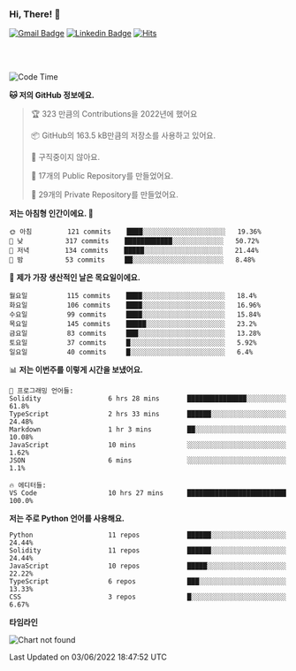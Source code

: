 ### Hi, There! 👋


[![Gmail Badge](https://img.shields.io/badge/-725psh@gmail.com-c14438?style=flat&logo=Gmail&logoColor=white&link=mailto:725psh@gmail.com)](mailto:725psh@gmail.com) 
[![Linkedin Badge](https://img.shields.io/badge/-soohanpark-0072b1?style=flat&logo=Linkedin&logoColor=white&link=https://www.linkedin.com/in/soohanpark/)](https://www.linkedin.com/in/soohanpark/) 
[![Hits](https://hits.seeyoufarm.com/api/count/incr/badge.svg?url=https%3A%2F%2Fgithub.com%2FSoohan-Park&count_bg=%23000000&title_bg=%23828282&icon=gradle.svg&icon_color=%23FFFFFF&title=Visited&edge_flat=false)](https://hits.seeyoufarm.com)  

<br />
<br />

<!--START_SECTION:waka-->
![Code Time](http://img.shields.io/badge/Code%20Time-0%20secs-blue)

**🐱 저의 GitHub 정보에요.** 

> 🏆 323 만큼의 Contributions을 2022년에 했어요
 > 
> 📦 GitHub의 163.5 kB만큼의 저장소를 사용하고 있어요. 
 > 
> 🚫 구직중이지 않아요.
 > 
> 📜 17개의 Public Repository를 만들었어요. 
 > 
> 🔑 29개의 Private Repository를 만들었어요.  
 > 
**저는 아침형 인간이에요. 🐤** 

```text
🌞 아침         121 commits    ████░░░░░░░░░░░░░░░░░░░░░   19.36% 
🌆 낮　         317 commits    ████████████░░░░░░░░░░░░░   50.72% 
🌃 저녁         134 commits    █████░░░░░░░░░░░░░░░░░░░░   21.44% 
🌙 밤　         53 commits     ██░░░░░░░░░░░░░░░░░░░░░░░   8.48%

```
📅 **제가 가장 생산적인 날은 목요일이에요.** 

```text
월요일          115 commits    ████░░░░░░░░░░░░░░░░░░░░░   18.4% 
화요일          106 commits    ████░░░░░░░░░░░░░░░░░░░░░   16.96% 
수요일          99 commits     ████░░░░░░░░░░░░░░░░░░░░░   15.84% 
목요일          145 commits    █████░░░░░░░░░░░░░░░░░░░░   23.2% 
금요일          83 commits     ███░░░░░░░░░░░░░░░░░░░░░░   13.28% 
토요일          37 commits     █░░░░░░░░░░░░░░░░░░░░░░░░   5.92% 
일요일          40 commits     █░░░░░░░░░░░░░░░░░░░░░░░░   6.4%

```


📊 **저는 이번주를 이렇게 시간을 보냈어요.** 

```text
💬 프로그래밍 언어들: 
Solidity                 6 hrs 28 mins       ███████████████░░░░░░░░░░   61.8% 
TypeScript               2 hrs 33 mins       ██████░░░░░░░░░░░░░░░░░░░   24.48% 
Markdown                 1 hr 3 mins         ██░░░░░░░░░░░░░░░░░░░░░░░   10.08% 
JavaScript               10 mins             ░░░░░░░░░░░░░░░░░░░░░░░░░   1.62% 
JSON                     6 mins              ░░░░░░░░░░░░░░░░░░░░░░░░░   1.1%

🔥 에디터들: 
VS Code                  10 hrs 27 mins      █████████████████████████   100.0%

```

**저는 주로 Python 언어를 사용해요.** 

```text
Python                   11 repos            ██████░░░░░░░░░░░░░░░░░░░   24.44% 
Solidity                 11 repos            ██████░░░░░░░░░░░░░░░░░░░   24.44% 
JavaScript               10 repos            █████░░░░░░░░░░░░░░░░░░░░   22.22% 
TypeScript               6 repos             ███░░░░░░░░░░░░░░░░░░░░░░   13.33% 
CSS                      3 repos             █░░░░░░░░░░░░░░░░░░░░░░░░   6.67%

```


**타임라인**

![Chart not found](https://raw.githubusercontent.com/Soohan-Park/Soohan-Park/master/charts/bar_graph.png) 


 Last Updated on 03/06/2022 18:47:52 UTC
<!--END_SECTION:waka-->
